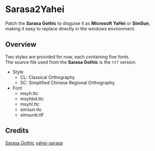 # Sarasa2Yahei

Patch the **Sarasa Gothic** to disguise it as **Microsoft YaHei** or **SimSun**, making it easy to replace directly in the windows environment.


## Overview

Two styles are provided for now, each containing five fonts.  
The source file used from the **Sarasa Gothic** is the `ttf` version.

* Style
  * CL: Classical Orthography
  * SC: Simplified Chinese Regional Orthography
* Font
  * msyh.ttc
  * msyhbd.ttc
  * msyhl.ttc
  * simsun.ttc
  * simsunb.ttf

## Credits

[Sarasa Gothic](https://github.com/be5invis/Sarasa-Gothic)  [yahei-sarasa](https://github.com/chenh96/yahei-sarasa)





